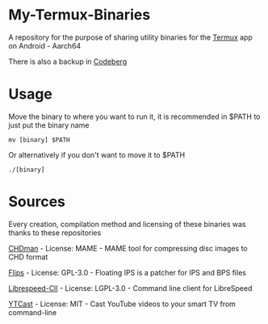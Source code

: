 # My-Termux-Binaries

A repository for the purpose of sharing utility binaries for the [Termux](https://github.com/termux/termux-app) app on Android - Aarch64

There is also a backup in [Codeberg](https://codeberg.org/TheJNXx/My-Termux-Binaries)

# Usage

Move the binary to where you want to run it, it is recommended in $PATH to just put the binary name

```
mv [binary] $PATH
```

Or alternatively if you don't want to move it to $PATH

```
./[binary]
```

# Sources

Every creation, compilation method and licensing of these binaries was thanks to these repositories

[CHDman](https://github.com/charlesthobe/chdman) - License: MAME - MAME tool for compressing disc images to CHD format

[Flips](https://github.com/Alcaro/Flips) - License: GPL-3.0 - Floating IPS is a patcher for IPS and BPS files

[Librespeed-ClI](https://github.com/librespeed/speedtest-cli) - License: LGPL-3.0 - Command line client for LibreSpeed

[YTCast](https://github.com/MarcoLucidi01/ytcast) - License: MIT - Cast YouTube videos to your smart TV from command-line
